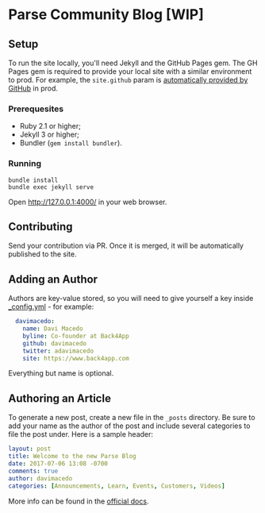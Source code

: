 # Parse Community Blog [WIP]

## Setup

To run the site locally, you'll need Jekyll and the GitHub Pages gem. The GH Pages gem is required to provide your local site with a similar environment to prod. For example, the `site.github` param is [automatically provided by GitHub](https://help.github.com/articles/repository-metadata-on-github-pages/) in prod.

### Prerequesites

* Ruby 2.1 or higher;
* Jekyll 3 or higher;
* Bundler (`gem install bundler`).

### Running

```
bundle install
bundle exec jekyll serve
```

Open http://127.0.0.1:4000/ in your web browser.

## Contributing

Send your contribution via PR. Once it is merged, it will be automatically published to the site.

## Adding an Author

Authors are key-value stored, so you will need to give yourself a key inside [_config.yml](_config.yml) - for example:

```yaml
  davimacedo:
    name: Davi Macedo
    byline: Co-founder at Back4App
    github: davimacedo
    twitter: adavimacedo
    site: https://www.back4app.com
```

Everything but name is optional.

## Authoring an Article

To generate a new post, create a new file in the `_posts` directory. Be sure to add your name as the author of the post and include several categories to file the post under. Here is a sample header:

```yaml
layout: post
title: Welcome to the new Parse Blog
date: 2017-07-06 13:08 -0700
comments: true
author: davimacedo
categories: [Announcements, Learn, Events, Customers, Videos]
```

More info can be found in the [official docs](http://jekyllrb.com/docs/posts/).

